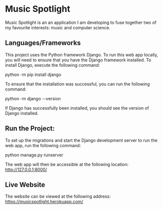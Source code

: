# Music Spotlight
Music Spotlight is an an application I am developing to fuse together two of my favourite interests: music and computer science. 

## Languages/Frameworks 
This project uses the Python framework Django. To run this web app locally, you will need to ensure that you have the Django framework installed. To install Django, execute the following command:

python -m pip install django

To ensure that the installation was successful, you can run the following command:

python -m django --version

If Django has successfully been installed, you should see the version of Django installed.

## Run the Project: 
To set up the migrations and start the Django development server to run the web app, run the following command:

python manage.py runserver

The web app will then be accessible at the following location: http://127.0.0.1:8000/

## Live Website 
The website can be viewed at the following address: https://musicspotlight.herokuapp.com/
